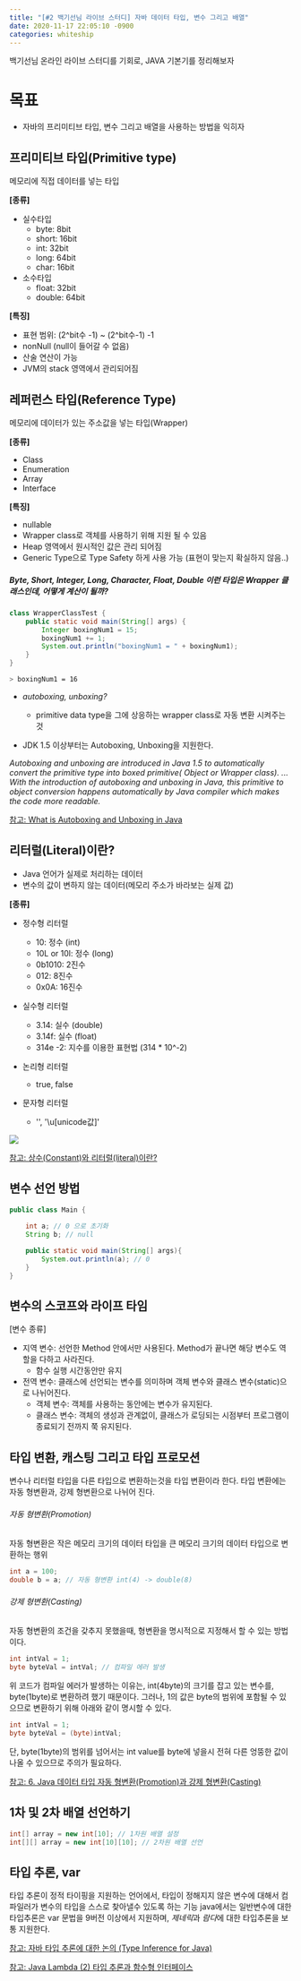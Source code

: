 ```yaml
---
title: "[#2 백기선님 라이브 스터디] 자바 데이터 타입, 변수 그리고 배열"
date: 2020-11-17 22:05:10 -0900
categories: whiteship
---
```


백기선님 온라인 라이브 스터디를 기회로, JAVA 기본기를 정리해보자

# 목표
* 자바의 프리미티브 타입, 변수 그리고 배열을 사용하는 방법을 익히자

## 프리미티브 타입(Primitive type)
메모리에 직접 데이터를 넣는 타입

**[종류]**
  - 실수타입
    * byte: 8bit
    * short: 16bit
    * int: 32bit
    * long: 64bit
    * char: 16bit
  - 소수타입
    * float: 32bit
    * double: 64bit


**[특징]**
 * 표현 범위: (2^bit수 -1) ~ (2^bit수-1) -1
 * nonNull (null이 들어갈 수 없음)
 * 산술 연산이 가능
 * JVM의 stack 영역에서 관리되어짐

## 레퍼런스 타입(Reference Type)
메모리에 데이터가 있는 주소값을 넣는 타입(Wrapper)

**[종류]**
 - Class
 - Enumeration
 - Array
 - Interface

**[특징]**
 - nullable
 - Wrapper class로 객체를 사용하기 위해 지원 될 수 있음
 - Heap 영역에서 원시적인 값은 관리 되어짐
 - Generic Type으로 Type Safety 하게 사용 가능 (표현이 맞는지 확실하지 않음..)

##### Byte, Short, Integer, Long, Character, Float, Double 이런 타입은 Wrapper 클래스인데, 어떻게 계산이 될까?
```java
class WrapperClassTest { 
    public static void main(String[] args) {
        Integer boxingNum1 = 15;
        boxingNum1 += 1;
        System.out.println("boxingNum1 = " + boxingNum1);
    }
}
```

```bash
> boxingNum1 = 16
```

 - *autoboxing, unboxing?*
     + primitive data type을 그에 상응하는 wrapper class로 자동 변환 시켜주는 것

 - JDK 1.5 이상부터는 Autoboxing, Unboxing을 지원한다.
     
 *Autoboxing and unboxing are introduced in Java 1.5 to automatically convert the primitive type into boxed primitive( Object or Wrapper class). ... With the introduction of autoboxing and unboxing in Java, this primitive to object conversion happens automatically by Java compiler which makes the code more readable.*
 
[참고: What is Autoboxing and Unboxing in Java](https://javarevisited.blogspot.com/2012/07/auto-boxing-and-unboxing-in-java-be.html#axzz6dxWlCrdt)


## 리터럴(Literal)이란?
 - Java 언어가 실제로 처리하는 데이터
 - 변수의 값이 변하지 않는 데이터(메모리 주소가 바라보는 실제 값)
 
 **[종류]**
  - 정수형 리터럴
    * 10: 정수 (int)
    * 10L or 10l: 정수 (long)
    * 0b1010: 2진수 
    * 012: 8진수
    * 0x0A: 16진수
 
 - 실수형 리터럴
    * 3.14: 실수 (double)
    * 3.14f: 실수 (float)
    * 314e -2: 지수를 이용한 표현법 (314 * 10^-2)
 
 - 논리형 리터럴 
    * true, false
    
 - 문자형 리터럴
    * '', '\u[unicode값]'
    
<img src="/assets/images/whiteship_java_2.1.png">

[참고: 상수(Constant)와 리터럴(literal)이란?](https://mommoo.tistory.com/14)
## 변수 선언 방법

```java
public class Main {
    
    int a; // 0 으로 초기화
    String b; // null

    public static void main(String[] args){
        System.out.println(a); // 0
    }
}
```

## 변수의 스코프와 라이프 타임
[변수 종류]
 - 지역 변수: 선언한 Method 안에서만 사용된다. Method가 끝나면 해당 변수도 역할을 다하고 사라진다.
    * 함수 실행 시간동안만 유지
 - 전역 변수: 클래스에 선언되는 변수를 의미하며 객체 변수와 클래스 변수(static)으로 나뉘어진다.
    * 객체 변수: 객체를 사용하는 동안에는 변수가 유지된다.
    * 클래스 변수: 객체의 생성과 관계없이, 클래스가 로딩되는 시점부터 프로그램이 종료되기 전까지 쭉 유지된다.

## 타입 변환, 캐스팅 그리고 타입 프로모션
 변수나 리터럴 타입을 다른 타입으로 변환하는것을 타입 변환이라 한다.
 타입 변환에는 자동 형변환과, 강제 형변환으로 나뉘어 진다.
 
###### 자동 형변환(Promotion)
자동 형변환은 작은 메모리 크기의 데이터 타입을 큰 메모리 크기의 데이터 타입으로 변환하는 행위
```java
int a = 100; 
double b = a; // 자동 형변환 int(4) -> double(8)
```

###### 강제 형변환(Casting)
자동 형변환의 조건을 갖추지 못했을때, 형변환을 명시적으로 지정해서 할 수 있는 방법이다.
```java
int intVal = 1;
byte byteVal = intVal; // 컴파일 에러 발생
```
위 코드가 컴파일 에러가 발생하는 이유는, int(4byte)의 크기를 잡고 있는 변수를, byte(1byte)로 변환하려 했기 때문이다.
그러나, 1의 값은 byte의 범위에 포함될 수 있으므로 변환하기 위해 아래와 같이 명시할 수 있다.
```java
int intVal = 1;
byte byteVal = (byte)intVal;
```

단, byte(1byte)의 범위를 넘어서는 int value를 byte에 넣을시 전혀 다른 엉뚱한 값이 나올 수 있으므로 주의가 필요하다.

[참고: 6. Java 데이터 타입 자동 형변환(Promotion)과 강제 형변환(Casting)](https://stage-loving-developers.tistory.com/8)


## 1차 및 2차 배열 선언하기
```java
int[] array = new int[10]; // 1차원 배열 설정
int[][] array = new int[10][10]; // 2차원 배열 선언
```

## 타입 추론, var
타입 추론이 정적 타이핑을 지원하는 언어에서, 타입이 정해지지 않은 변수에 대해서 컴파일러가 변수의 타입을 스스로 찾아낼수 있도록 하는 기능
java에서는 일반변수에 대한 타입추론은 var 문법을 9버전 이상에서 지원하며, *제네릭*과 *람다*에 대한 타입추론을 보통 지원한다.


[참고: 자바 타입 추론에 대한 논의 (Type Inference for Java)](https://m.blog.naver.com/PostView.nhn?blogId=2feelus&logNo=220655685560&proxyReferer=https:%2F%2Fwww.google.com%2F)

[참고: Java Lambda (2) 타입 추론과 함수형 인터페이스](https://futurecreator.github.io/2018/07/20/java-lambda-type-inference-functional-interface/)